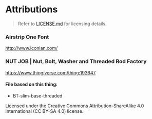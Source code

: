 # Attributions
> Refer to <a href="https://github.com/nepgeargo/slim-voltex/blob/master/LICENSE.md">LICENSE.md</a> for licensing details.

### Airstrip One Font
http://www.iconian.com/

### NUT JOB | Nut, Bolt, Washer and Threaded Rod Factory 
https://www.thingiverse.com/thing:193647
#### File based on this thing:
* BT-slim-base-threaded

Licensed under the Creative Commons Attribution-ShareAlike 4.0 International (CC BY-SA 4.0) license. 
